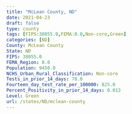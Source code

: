 ```yaml
---
title: "McLean County, ND"
date: 2021-04-23
draft: false
type: county
tags: [FIPS:38055.0,FEMA:8.0,Non-core,Green]
categories: [ND]
County: McLean County
State: ND
FIPS: 38055.0
FEMA_Region: 8.0
Population: 9450.0
NCHS_Urban_Rural_Classification: Non-core
Tests_in_prior_14_days: 78.0
Fourteen_day_test_rate_per_100000: 825.0
Percent_Positivity_in_prior_14_days: 0.013
Level: Green
url: /states/ND/mclean-county
---
```



